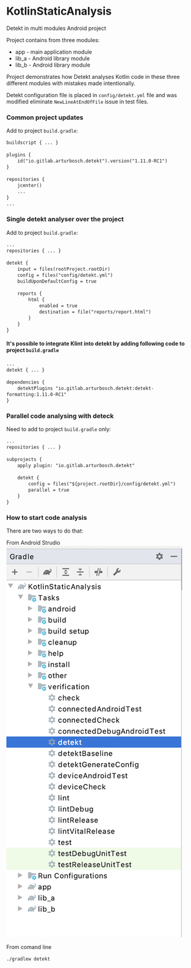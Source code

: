 # KotlinStaticAnalysis
Detekt in multi modules Android project

Project contains from three modules:
- app - main application module
- lib_a - Android library module
- lib_b - Android library module

Project demonstrates how Detekt analyses Kotlin code in these three different modules with mistakes made intentionally.

Detekt configuration file is placed in `config/detekt.yml` file and was modified eliminate `NewLineAtEndOfFile` issue in test files.

### Common project updates
Add to project `build.gradle`:

```
buildscript { ... }

plugins {
    id("io.gitlab.arturbosch.detekt").version("1.11.0-RC1")
}

repositories {
    jcenter()
    ...
}
...
```

### Single detekt analyser over the project
Add to project `build.gradle`:

```
...
repositories { ... }

detekt {
    input = files(rootProject.rootDir)
    config = files("config/detekt.yml")
    buildUponDefaultConfig = true

    reports {
        html {
            enabled = true
            destination = file("reports/report.html")
        }
    }
}
```

#### It's possible to integrate Klint into detekt by adding following code to project `build.gradle`

```
...
detekt { ... }

dependencies {
    detektPlugins "io.gitlab.arturbosch.detekt:detekt-formatting:1.11.0-RC1"
}
```

### Parallel code analysing with deteck
Need to add to project `build.gradle` only:
```
...
repositories { ... }

subprojects {
    apply plugin: "io.gitlab.arturbosch.detekt"

    detekt {
        config = files("${project.rootDir}/config/detekt.yml")
        parallel = true
    }
}
```

### How to start code analysis
There are two ways to do that:

From Android Strudio
![android studio start](https://github.com/DmytroBatyuk/KotlinStaticAnalysis/blob/master/img/Screenshot%202020-08-06%20at%2022.46.40.png)

From comand line
```
./gradlew detekt
```
